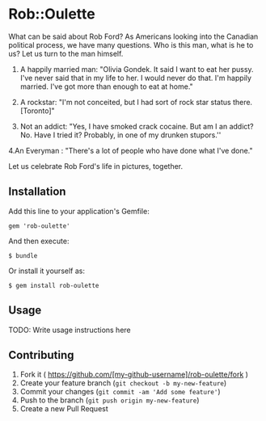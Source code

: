 # Rob::Oulette

What can be said about Rob Ford? As Americans looking into the Canadian political process, we have many questions. Who is this man, what is he to us? Let us turn to the man himself.

1. A happily married man: "Olivia Gondek. It said I want to eat her pussy. I've never said that in my life to her. I would never do that. I'm happily married. I've got more than enough to eat at home." 

2. A rockstar: "I'm not conceited, but I had sort of rock star status there.[Toronto]"

3. Not an addict: "Yes, I have smoked crack cocaine. But am I an addict? No. Have I tried it? Probably, in one of my drunken stupors.''

4.An Everyman : "There's a lot of people who have done what I've done."

Let us celebrate Rob Ford's life in pictures, together.


## Installation

Add this line to your application's Gemfile:

    gem 'rob-oulette'

And then execute:

    $ bundle

Or install it yourself as:

    $ gem install rob-oulette

## Usage

TODO: Write usage instructions here

## Contributing

1. Fork it ( https://github.com/[my-github-username]/rob-oulette/fork )
2. Create your feature branch (`git checkout -b my-new-feature`)
3. Commit your changes (`git commit -am 'Add some feature'`)
4. Push to the branch (`git push origin my-new-feature`)
5. Create a new Pull Request
